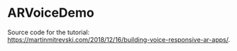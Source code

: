 # ARVoiceDemo

Source code for the tutorial: https://martinmitrevski.com/2018/12/16/building-voice-responsive-ar-apps/.
